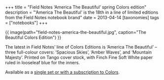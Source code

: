 +++
title = "Field Notes ‘America The Beautiful’ spring Colors edition"
description = "‘America The Beautiful’ is the 18th in a line of limited editions from the Field Notes notebook brand"
date = 2013-04-14
[taxonomies]
tags = ["notebooks"]
+++

{{ image(path="field-notes-america-the-beautiful.jpg", caption="The Beautiful Colors Edition") }}

The latest in Field Notes’ line of Colors Editions is ‘America The Beautiful’ – three full-colour covers: ‘Spacious Skies’, ‘Amber Waves’, and ‘Mountain Majesty’. Printed on Tango cover stock, with Finch Fine Soft White paper ruled in looseleaf blue for the inners.

Available as a [single set or with a subscription to Colors](https://fieldnotesbrand.com).